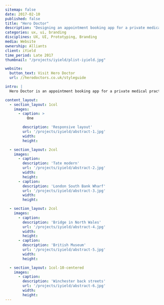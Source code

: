 ```yaml
---
sitemap: false
date: 2017-02-10
published: false
title: "Hero Doctor"
description: "Designing an appointment booking app for a private medical practice"
categories: ux, ui, branding
disciplines: UX, UI, Prototyping, Branding
media: Website
ownership: Alliants
client: iYield
time_period: Late 2017
thumbnail: "/projects/iyield/plist-iyield.jpg"

website:
  button_text: Visit Hero Doctor
  url: //herodoctors.co.uk/styleguide

intro: |
  Hero Doctor is an appointment booking app for a private medical practice.

content_layout:
  - section_layout: 1col
    images:
      - caption: >
          One

        description: 'Responsive layout'
        url: '/projects/iyield/abstract-1.jpg'
        width:
        height:

  - section_layout: 2col
    images:
      - caption:
        description: 'Tate modern'
        url: '/projects/iyield/abstract-2.jpg'
        width:
        height:
      - caption:
        description: 'London South Bank Wharf'
        url: '/projects/iyield/abstract-3.jpg'
        width:
        height:

  - section_layout: 2col
    images:
      - caption:
        description: 'Bridge in North Wales'
        url: '/projects/iyield/abstract-4.jpg'
        width:
        height:
      - caption:
        description: 'British Museum'
        url: '/projects/iyield/abstract-5.jpg'
        width:
        height:

  - section_layout: 1col-10-centered
    images:
      - caption:
        description: 'Winchester back streets'
        url: '/projects/iyield/abstract-6.jpg'
        width:
        height:
---
```

